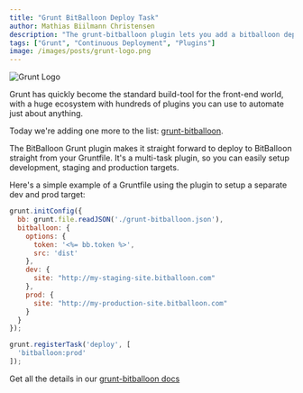 ```yaml
---
title: "Grunt BitBalloon Deploy Task"
author: Mathias Biilmann Christensen
description: "The grunt-bitballoon plugin lets you add a bitballoon deploy task to your Gruntfile."
tags: ["Grunt", "Continuous Deployment", "Plugins"]
image: /images/posts/grunt-logo.png
---
```


![Grunt Logo](/images/posts/grunt-logo.png)

Grunt has quickly become the standard build-tool for the front-end world, with a huge ecosystem with hundreds of plugins you can use to automate just about anything.

Today we're adding one more to the list: [grunt-bitballoon](https://github.com/BitBalloon/grunt-bitballoon).

<!-- excerpt -->

The BitBalloon Grunt plugin makes it straight forward to deploy to BitBalloon straight from your Gruntfile. It's a multi-task plugin, so you can easily setup development, staging and production targets.

Here's a simple example of a Gruntfile using the plugin to setup a separate dev and prod target:

```javascript
grunt.initConfig({
  bb: grunt.file.readJSON('./grunt-bitballoon.json'),
  bitballoon: {
    options: {
      token: '<%= bb.token %>',
      src: 'dist'
    },
    dev: {
      site: "http://my-staging-site.bitballoon.com"
    },
    prod: {
      site: "http://my-production-site.bitballoon.com"
    }
  }
});

grunt.registerTask('deploy', [
  'bitballoon:prod'
]);
```

Get all the details in our [grunt-bitballoon docs](/docs/grunt)
